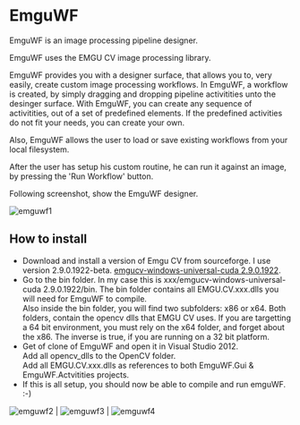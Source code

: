 EmguWF
======

EmguWF is an image processing pipeline designer.

EmguWF uses the EMGU CV image processing library.  

EmguWF provides you with a designer surface, that allows you to, very easily, create custom image processing workflows. In EmguWF, a workflow is created, by simply dragging and dropping pipeline activitities unto the desinger surface. 
With EmguWF, you can create any sequence of activitities, out of a set of predefined elements. If the predefined activities do not fit your needs, you can create your own.

Also, EmguWF allows the user to load or save existing workflows from your local filesystem. 

After the user has setup his custom routine, he can run it against an image, by pressing the 'Run Workflow' button. 

Following screenshot, show the EmguWF designer.  

![emguwf1](https://cloud.githubusercontent.com/assets/2285199/5525326/8aadd656-89e4-11e4-9a7a-f5b65479291f.JPG)

How to install
--------------
+ Download and install a version of Emgu CV from sourceforge. I use version 2.9.0.1922-beta. [emgucv-windows-universal-cuda 2.9.0.1922](http://sourceforge.net/projects/emgucv/).
+ Go to the bin folder. In my case this is xxx/emgucv-windows-universal-cuda 2.9.0.1922/bin. The bin folder contains all EMGU.CV.xxx.dlls you will need for EmguWF to compile.     
Also inside the bin folder, you will find two subfolders: x86 or x64. Both folders, contain the opencv dlls that EMGU CV uses. If you are targetting a 64 bit environment, you must rely on the x64 folder, and forget about the x86. The inverse is true, if you are running on a 32 bit platform. 
+ Get of clone of EmguWF and open it in Visual Studio 2012.   
Add all opencv_dlls to the OpenCV folder.   
Add all EMGU.CV.xxx.dlls as references to both EmguWF.Gui & EmguWF.Actvitities projects.
+ If this is all setup, you should now be able to compile and run emguWF. :-)

![emguwf2](https://cloud.githubusercontent.com/assets/2285199/5526368/e0a655de-89f2-11e4-84c7-a0e46425373f.JPG) |
![emguwf3](https://cloud.githubusercontent.com/assets/2285199/5526371/e88669a6-89f2-11e4-8e1a-45d0b4e45a0f.JPG) | ![emguwf4](https://cloud.githubusercontent.com/assets/2285199/5526369/e4fc1754-89f2-11e4-8f83-bbd1ee3ccb1f.JPG)









